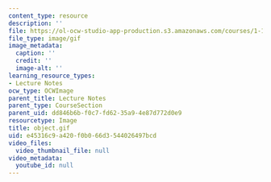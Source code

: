 ```yaml
---
content_type: resource
description: ''
file: https://ol-ocw-studio-app-production.s3.amazonaws.com/courses/1-124j-foundations-of-software-engineering-fall-2000/e45316c9a420f0b066d3544026497bcd_object.gif
file_type: image/gif
image_metadata:
  caption: ''
  credit: ''
  image-alt: ''
learning_resource_types:
- Lecture Notes
ocw_type: OCWImage
parent_title: Lecture Notes
parent_type: CourseSection
parent_uid: dd846b6b-f0c7-fd62-35a9-4e87d772d0e9
resourcetype: Image
title: object.gif
uid: e45316c9-a420-f0b0-66d3-544026497bcd
video_files:
  video_thumbnail_file: null
video_metadata:
  youtube_id: null
---
```

